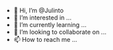 - 👋 Hi, I’m @Julinto
- 👀 I’m interested in ...
- 🌱 I’m currently learning ...
- 💞️ I’m looking to collaborate on ...
- 📫 How to reach me ...

<!---
Julinto/Julinto is a ✨ special ✨ repository because its `README.md` (this file) appears on your GitHub profile.
You can click the Preview link to take a look at your changes.
--->
